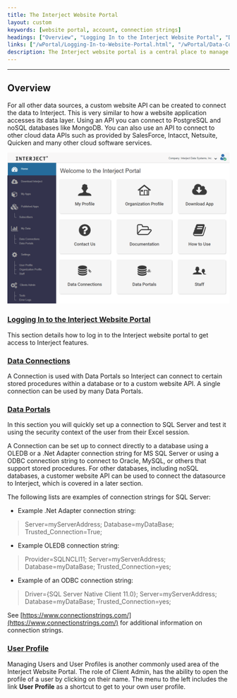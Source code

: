 ```yaml
---
title: The Interject Website Portal
layout: custom
keywords: [website portal, account, connection strings]
headings: ["Overview", "Logging In to the Interject Website Portal", "Data Connections", "Data Portals", "User Profile"]
links: ["/wPortal/Logging-In-to-Website-Portal.html", "/wPortal/Data-Connections.html", "/wPortal/Data-Portals.html", "https://www.connectionstrings.com/", "/wPortal/User-Profile.html"]
description: The Interject website portal is a central place to manage Interject client settings and user profiles.
---
```

* * *

## Overview

For all other data sources, a custom website API can be created to connect the data to Interject. This is very similar to how a website application accesses its data layer. Using an API you can connect to PostgreSQL and noSQL databases like MongoDB. You can also use an API to connect to other cloud data APIs such as provided by SalesForce, Intacct, Netsuite, Quicken and many other cloud software services.

![](/images/InterjectWebsitePortal/PortalSite.png)
<br>

### [Logging In to the Interject Website Portal](/wPortal/Logging-In-to-Website-Portal.html)

This section details how to log in to the Interject website portal to get access to Interject features.

### [Data Connections](/wPortal/Data-Connections.html)

A Connection is used with Data Portals so Interject can connect to certain stored procedures within a database or to a custom website API. A single connection can be used by many Data Portals.

### [Data Portals](/wPortal/Data-Portals.html)

In this section you will quickly set up a connection to SQL Server and test it using the security context of the user from their Excel session.

A Connection can be set up to connect directly to a database using a OLEDB or a .Net Adapter connection string for MS SQL Server or using a ODBC connection string to connect to Oracle, MySQL, or others that support stored procedures. For other databases, including noSQL databases, a customer website API can be used to connect the datasource to Interject, which is covered in a later section.

The following lists are examples of connection strings for SQL Server:

 * Example .Net Adapter connection string:

 > Server=myServerAddress;
 > Database=myDataBase;
 > Trusted_Connection=True;

 * Example OLEDB connection string:

 > Provider=SQLNCLI11;
 > Server=myServerAddress;
 > Database=myDataBase;
 > Trusted_Connection=yes;

 * Example of an ODBC connection string:

 > Driver={SQL Server Native Client 11.0};
 > Server=myServerAddress;
 > Database=myDataBase;
 > Trusted_Connection=yes;

See [https://www.connectionstrings.com/](https://www.connectionstrings.com/) for additional information on connection strings.

### [User Profile](/wPortal/User-Profile.html)

Managing Users and User Profiles is another commonly used area of the Interject Website Portal. The role of Client Admin, has the ability to open the profile of a user by clicking on their name. The menu to the left includes the link **User Profile** as a shortcut to get to your own user profile.


